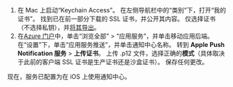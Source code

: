 

1. 在 Mac 上启动“Keychain Access”。 在左侧导航栏中的“类别”下，打开“我的证书”。 找到已在前一部分下载的 SSL 证书，并公开其内容。 仅选择证书（不选择私钥），并[将其导出](https://support.apple.com/kb/PH20122?locale=en_US)。
2. 在[Azure 门户](https://portal.azure.com/)中，单击“浏览全部” > “应用服务”，并单击移动应用后端。 在“设置”下，单击“应用服务推送”，并单击通知中心名称。 转到 **Apple Push Notification 服务** > **上传证书**。 上传 .p12 文件，选择正确的**模式**（具体取决于此前的客户端 SSL 证书是生产证书还是沙盒证书）。 保存任何更改。

现在，服务已配置为在 iOS 上使用通知中心。

[1]: ./media/app-service-mobile-apns-configure-push/mobile-push-notification-hub.png
